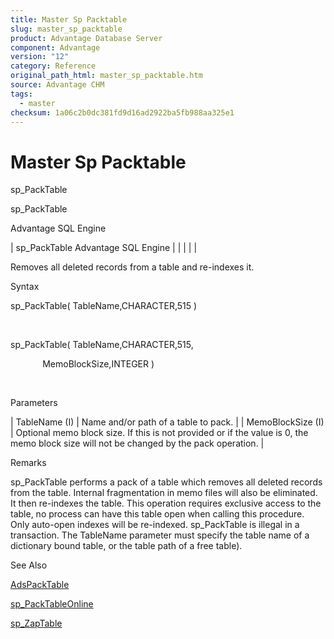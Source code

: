 ```yaml
---
title: Master Sp Packtable
slug: master_sp_packtable
product: Advantage Database Server
component: Advantage
version: "12"
category: Reference
original_path_html: master_sp_packtable.htm
source: Advantage CHM
tags:
  - master
checksum: 1a06c2b0dc381fd9d16ad2922ba5fb988aa325e1
---
```


# Master Sp Packtable

sp\_PackTable

sp\_PackTable

Advantage SQL Engine

| sp\_PackTable  Advantage SQL Engine |  |  |  |  |

Removes all deleted records from a table and re-indexes it.

Syntax

sp\_PackTable( TableName,CHARACTER,515 )

 

sp\_PackTable( TableName,CHARACTER,515,

             MemoBlockSize,INTEGER )

 

Parameters

| TableName (I) | Name and/or path of a table to pack. |
| MemoBlockSize (I) | Optional memo block size. If this is not provided or if the value is 0, the memo block size will not be changed by the pack operation. |

Remarks

sp\_PackTable performs a pack of a table which removes all deleted records from the table. Internal fragmentation in memo files will also be eliminated. It then re-indexes the table. This operation requires exclusive access to the table, no process can have this table open when calling this procedure. Only auto-open indexes will be re-indexed. sp\_PackTable is illegal in a transaction. The TableName parameter must specify the table name of a dictionary bound table, or the table path of a free table).

See Also

[AdsPackTable](ace_adspacktable.md)

[sp\_PackTableOnline](master_sp_packtableonline.md)

[sp\_ZapTable](master_sp_zaptable.md)
